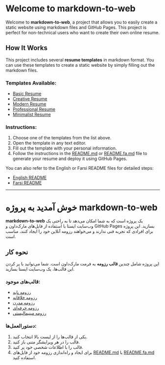 # Welcome to markdown-to-web

Welcome to **markdown-to-web**, a project that allows you to easily create a static website using markdown files and GitHub Pages. This project is perfect for non-technical users who want to create their own online resume.

## How It Works

This project includes several **resume templates** in markdown format. You can use these templates to create a static website by simply filling out the markdown files.

### Templates Available:

- [Basic Resume](./resume-templates/basic.md)
- [Creative Resume](./resume-templates/creative.md)
- [Modern Resume](./resume-templates/modern.md)
- [Professional Resume](./resume-templates/professional.md)
- [Minimalist Resume](./resume-templates/minimalist.md)

### Instructions:

1. Choose one of the templates from the list above.
2. Open the template in any text editor.
3. Fill out the template with your personal information.
4. Follow the instructions in the [README.md](./README.md) or [README.fa.md](./README.fa.md) file to generate your resume and deploy it using GitHub Pages.

You can also refer to the English or Farsi README files for detailed steps:

- [English README](./README.md)
- [Farsi README](./README.fa.md)

---

# خوش آمدید به پروژه markdown-to-web

**markdown-to-web** یک پروژه است که به شما امکان می‌دهد تا به راحتی یک وب‌سایت ایستا با استفاده از فایل‌های مارک‌داون و GitHub Pages بسازید. این پروژه برای افرادی که تجربه فنی ندارند و می‌خواهند رزومه آنلاین خود را ایجاد کنند، مناسب است.

## نحوه کار

این پروژه شامل چندین **قالب رزومه** به فرمت مارک‌داون است. شما می‌توانید با پر کردن این قالب‌ها، یک وب‌سایت ایستا بسازید.

### قالب‌های موجود:

- [رزومه پایه](./resume-templates/basic.md)
- [رزومه خلاقانه](./resume-templates/creative.md)
- [رزومه مدرن](./resume-templates/modern.md)
- [رزومه حرفه‌ای](./resume-templates/professional.md)
- [رزومه مینیمالیستی](./resume-templates/minimalist.md)

### دستورالعمل‌ها:

1. یکی از قالب‌ها را از لیست بالا انتخاب کنید.
2. قالب را در هر ویرایشگر متنی باز کنید.
3. قالب را با اطلاعات شخصی خود پر کنید.
4. برای ایجاد و راه‌اندازی رزومه خود از فایل‌های [README.md](./README.md) یا [README.fa.md](./README.fa.md) استفاده کنید.
